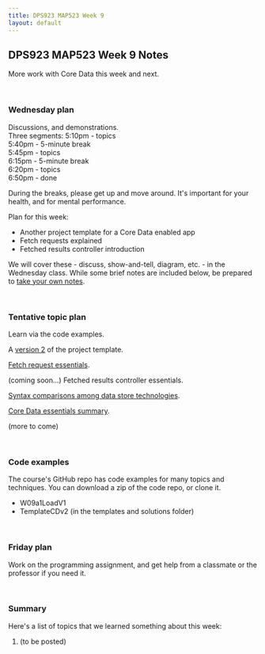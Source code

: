 ```yaml
---
title: DPS923 MAP523 Week 9
layout: default
---
```


## DPS923 MAP523 Week 9 Notes

More work with Core Data this week and next. 

<br>

### Wednesday plan

Discussions, and demonstrations.  
Three segments:
5:10pm - topics  
5:40pm - 5-minute break  
5:45pm - topics  
6:15pm - 5-minute break  
6:20pm - topics  
6:50pm - done  

During the breaks, please get up and move around. It's important for your health, and for mental performance. 

Plan for this week:
* Another project template for a Core Data enabled app 
* Fetch requests explained
* Fetched results controller introduction

We will cover these - discuss, show-and-tell, diagram, etc. - in the Wednesday class. While some brief notes are included below, be prepared to [take your own notes](/standards#taking-notes-in-class). 

<br>

### Tentative topic plan 

Learn via the code examples.

A [version 2](https://github.com/dps923/fall2019/tree/master/Templates_and_solutions) of the project template. 

[Fetch request essentials](core-data-fetchrequest-essentials).

(coming soon...) Fetched results controller essentials. 

[Syntax comparisons among data store technologies](core-data-syntax-compare).

[Core Data essentials summary](core-data-essentials). 

(more to come)

<br>

### Code examples

The course's GitHub repo has code examples for many topics and techniques. You can download a zip of the code repo, or clone it. 
* W09a1LoadV1
* TemplateCDv2 (in the templates and solutions folder)

<br>

### Friday plan

Work on the programming assignment, and get help from a classmate or the professor if you need it. 

<br>

### Summary

Here's a list of topics that we learned something about this week:
1. (to be posted)

<br>
